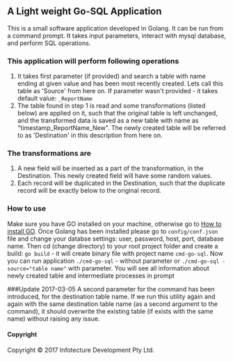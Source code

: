 ## A Light weight Go-SQL Application
This is a small software application developed in Golang. It can be run from a command prompt. It takes input parameters, interact with mysql database, and perform SQL operations.

### This application will perform following operations
1. It takes first parameter (if provided) and search a table with name ending at given value and has been most recently created. Lets call this table as 'Source' from here on. If parameter wasn't provided - it takes default value: `_ReportName`
2. The table found in step 1 is read and some transformations (listed below) are applied on it, such that the original table is left unchanged, and the transformed data is saved as a new table with name as "timestamp_ReportName_New". The newly created table will be referred to as 'Destination' in this description from here on.

### The transformations are
1. A new field will be inserted as a part of the transformation, in the Destination. This newly created field will have some random values.
2. Each record will be duplicated in the Destination, such that the duplicate record will be exactly below to the original record.

### How to use
Make sure you have GO installed on your machine, otherwise go to [How to install GO](https://golang.org/doc/install). Once Golang has been installed please go to `config/conf.json` file and change your databse settings: user, password, host, port, database name. Then cd (change directory) to your root project folder and create a build: `go build` - it will create binary file with project name `cmd-go-sql`.
Now you can run application
`./cmd-go-sql` - without parameter
or
`./cmd-go-sql -source="table name"` with parameter.
You will see all information about newly created table and intermediate processes in prompt

###Update 2017-03-05
A second parameter for the command has been introduced, for the destination table name. If we run this utility again and again with the same destination table name (as a second argument to the command), it should overwrite the existing table (if exists with the same name) without raising any issue.

#### Copyright
Copyright © 2017 Infotecture Development Pty Ltd.
